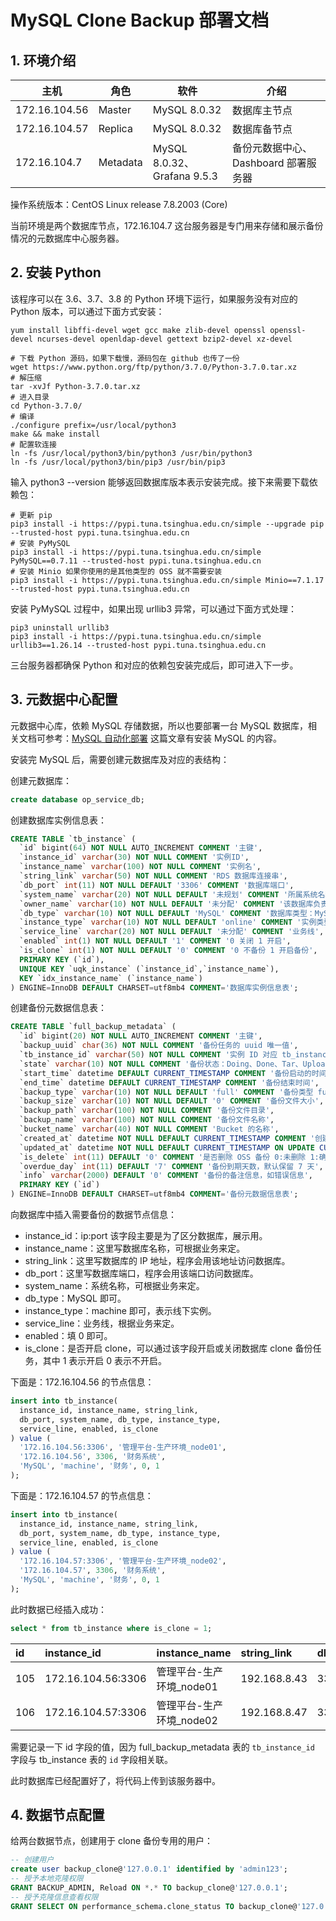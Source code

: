 # MySQL Clone Backup 部署文档

## 1. 环境介绍

| 主机          | 角色     | 软件                        | 介绍                                 |
| ------------- | -------- | --------------------------- | ------------------------------------ |
| 172.16.104.56 | Master   | MySQL 8.0.32                | 数据库主节点                         |
| 172.16.104.57 | Replica  | MySQL 8.0.32                | 数据库备节点                         |
| 172.16.104.7  | Metadata | MySQL 8.0.32、Grafana 9.5.3 | 备份元数据中心、Dashboard 部署服务器 |

操作系统版本：CentOS Linux release 7.8.2003 (Core)

当前环境是两个数据库节点，172.16.104.7 这台服务器是专门用来存储和展示备份情况的元数据库中心服务器。

## 2. 安装 Python

该程序可以在 3.6、3.7、3.8 的 Python 环境下运行，如果服务没有对应的 Python 版本，可以通过下面方式安装：

```shell
yum install libffi-devel wget gcc make zlib-devel openssl openssl-devel ncurses-devel openldap-devel gettext bzip2-devel xz-devel
```

```shell
# 下载 Python 源码，如果下载慢，源码包在 github 也传了一份
wget https://www.python.org/ftp/python/3.7.0/Python-3.7.0.tar.xz
# 解压缩
tar -xvJf Python-3.7.0.tar.xz
# 进入目录
cd Python-3.7.0/
# 编译
./configure prefix=/usr/local/python3 
make && make install
# 配置软连接
ln -fs /usr/local/python3/bin/python3 /usr/bin/python3 
ln -fs /usr/local/python3/bin/pip3 /usr/bin/pip3
```

输入 python3 --version 能够返回数据库版本表示安装完成。接下来需要下载依赖包：

```shell
# 更新 pip
pip3 install -i https://pypi.tuna.tsinghua.edu.cn/simple --upgrade pip --trusted-host pypi.tuna.tsinghua.edu.cn
# 安装 PyMySQL
pip3 install -i https://pypi.tuna.tsinghua.edu.cn/simple PyMySQL==0.7.11 --trusted-host pypi.tuna.tsinghua.edu.cn
# 安装 Minio 如果你使用的是其他类型的 OSS 就不需要安装
pip3 install -i https://pypi.tuna.tsinghua.edu.cn/simple Minio==7.1.17 --trusted-host pypi.tuna.tsinghua.edu.cn
```

安装 PyMySQL 过程中，如果出现 urllib3 异常，可以通过下面方式处理：

```shell
pip3 uninstall urllib3
pip3 install -i https://pypi.tuna.tsinghua.edu.cn/simple urllib3==1.26.14 --trusted-host pypi.tuna.tsinghua.edu.cn
```

三台服务器都确保 Python 和对应的依赖包安装完成后，即可进入下一步。

## 3. 元数据中心配置

元数据中心库，依赖 MySQL 存储数据，所以也要部署一台 MySQL 数据库，相关文档可参考：[MySQL 自动化部署](https://blog.csdn.net/qq_42768234/article/details/134120072) 这篇文章有安装 MySQL 的内容。

安装完 MySQL 后，需要创建元数据库及对应的表结构：

创建元数据库：

```sql
create database op_service_db;
```

创建数据库实例信息表：

```sql
CREATE TABLE `tb_instance` (
  `id` bigint(64) NOT NULL AUTO_INCREMENT COMMENT '主键',
  `instance_id` varchar(30) NOT NULL COMMENT '实例ID',
  `instance_name` varchar(100) NOT NULL COMMENT '实例名',
  `string_link` varchar(50) NOT NULL COMMENT 'RDS 数据库连接串',
  `db_port` int(11) NOT NULL DEFAULT '3306' COMMENT '数据库端口',
  `system_name` varchar(20) NOT NULL DEFAULT '未规划' COMMENT '所属系统名称',
  `owner_name` varchar(10) NOT NULL DEFAULT '未分配' COMMENT '该数据库负责人',
  `db_type` varchar(10) NOT NULL DEFAULT 'MySQL' COMMENT '数据库类型：MySQL、Oracle',
  `instance_type` varchar(10) NOT NULL DEFAULT 'online' COMMENT '实例类型 云上 online 自建 machine',
  `service_line` varchar(20) NOT NULL DEFAULT '未分配' COMMENT '业务线',
  `enabled` int(1) NOT NULL DEFAULT '1' COMMENT '0 关闭 1 开启',
  `is_clone` int(1) NOT NULL DEFAULT '0' COMMENT '0 不备份 1 开启备份',
  PRIMARY KEY (`id`),
  UNIQUE KEY `uqk_instance` (`instance_id`,`instance_name`),
  KEY `idx_instance_name` (`instance_name`)
) ENGINE=InnoDB DEFAULT CHARSET=utf8mb4 COMMENT='数据库实例信息表';
```

创建备份元数据信息表：

```sql
CREATE TABLE `full_backup_metadata` (
  `id` bigint(20) NOT NULL AUTO_INCREMENT COMMENT '主键',
  `backup_uuid` char(36) NOT NULL COMMENT '备份任务的 uuid 唯一值',
  `tb_instance_id` varchar(50) NOT NULL COMMENT '实例 ID 对应 tb_instance 表中的 ID 字段',
  `state` varchar(10) NOT NULL COMMENT '备份状态：Doing、Done、Tar、Uploading、Clearing、Completed、Error、Expiration',
  `start_time` datetime DEFAULT CURRENT_TIMESTAMP COMMENT '备份启动的时间',
  `end_time` datetime DEFAULT CURRENT_TIMESTAMP COMMENT '备份结束时间',
  `backup_type` varchar(10) NOT NULL DEFAULT 'full' COMMENT '备份类型 full, binlog',
  `backup_size` varchar(10) NOT NULL DEFAULT '0' COMMENT '备份文件大小',
  `backup_path` varchar(100) NOT NULL COMMENT '备份文件目录',
  `backup_name` varchar(100) NOT NULL COMMENT '备份文件名称',
  `bucket_name` varchar(40) NOT NULL COMMENT 'Bucket 的名称',
  `created_at` datetime NOT NULL DEFAULT CURRENT_TIMESTAMP COMMENT '创建时间',
  `updated_at` datetime NOT NULL DEFAULT CURRENT_TIMESTAMP ON UPDATE CURRENT_TIMESTAMP COMMENT '更新时间',
  `is_delete` int(11) DEFAULT '0' COMMENT '是否删除 OSS 备份 0:未删除 1:确认删除',
  `overdue_day` int(11) DEFAULT '7' COMMENT '备份到期天数，默认保留 7 天',
  `info` varchar(2000) DEFAULT '0' COMMENT '备份的备注信息，如错误信息',
  PRIMARY KEY (`id`)
) ENGINE=InnoDB DEFAULT CHARSET=utf8mb4 COMMENT='备份元数据信息表';
```

向数据库中插入需要备份的数据节点信息：

* instance_id：ip:port 该字段主要是为了区分数据库，展示用。
* instance_name：这里写数据库名称，可根据业务来定。
* string_link：这里写数据库的 IP 地址，程序会用该地址访问数据库。
* db_port：这里写数据库端口，程序会用该端口访问数据库。
* system_name：系统名称，可根据业务来定。
* db_type：MySQL 即可。
* instance_type：machine 即可，表示线下实例。
* service_line：业务线，根据业务来定。
* enabled：填 0 即可。
* is_clone：是否开启 clone，可以通过该字段开启或关闭数据库 clone 备份任务，其中 1 表示开启 0 表示不开启。

下面是：172.16.104.56 的节点信息：

```sql
insert into tb_instance(
  instance_id, instance_name, string_link, 
  db_port, system_name, db_type, instance_type, 
  service_line, enabled, is_clone
) value (
  '172.16.104.56:3306', '管理平台-生产环境_node01', 
  '172.16.104.56', 3306, '财务系统', 
  'MySQL', 'machine', '财务', 0, 1
);
```

下面是：172.16.104.57 的节点信息：

```sql
insert into tb_instance(
  instance_id, instance_name, string_link, 
  db_port, system_name, db_type, instance_type, 
  service_line, enabled, is_clone
) value (
  '172.16.104.57:3306', '管理平台-生产环境_node02', 
  '172.16.104.57', 3306, '财务系统', 
  'MySQL', 'machine', '财务', 0, 1
);
```

此时数据已经插入成功：

```sql
select * from tb_instance where is_clone = 1;
```

| id   | instance\_id       | instance\_name            | string\_link | db\_port | system\_name | owner\_name | db\_type | instance\_type | service\_line | enabled | is\_clone |
| :--- | :----------------- | :------------------------ | :----------- | :------- | :----------- | :---------- | :------- | :------------- | :------------ | :------ | :-------- |
| 105  | 172.16.104.56:3306 | 管理平台-生产环境\_node01 | 192.168.8.43 | 3306     | 财务系统     | 未分配      | MySQL    | machine        | 财务          | 0       | 1         |
| 106  | 172.16.104.57:3306 | 管理平台-生产环境\_node02 | 192.168.8.47 | 3306     | 财务系统     | 未分配      | MySQL    | machine        | 财务          | 0       | 1         |

需要记录一下 id 字段的值，因为 full_backup_metadata 表的 `tb_instance_id` 字段与 tb_instance 表的 `id` 字段相关联。

此时数据库已经配置好了，将代码上传到该服务器中。



## 4. 数据节点配置

给两台数据节点，创建用于 clone 备份专用的用户：

```sql
-- 创建用户
create user backup_clone@'127.0.0.1' identified by 'admin123';
-- 授予本地克隆权限
GRANT BACKUP_ADMIN, Reload ON *.* TO backup_clone@'127.0.0.1';
-- 授予克隆信息查看权限
GRANT SELECT ON performance_schema.clone_status TO backup_clone@'127.0.0.1';
```

